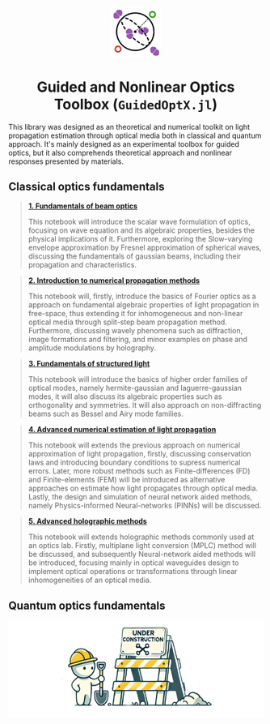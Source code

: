 <div align="center">

[
    <img src="../GuidedOptX-logo.jpeg" width="100">
](#---)

#   Guided and Nonlinear Optics Toolbox (`GuidedOptX.jl`)

</div>

This library was designed as an theoretical and numerical toolkit on light propagation estimation through optical media both in classical and quantum approach. It's mainly designed as an experimental toolbox for guided optics, but it also comprehends theoretical approach and nonlinear responses presented by materials.

##  Classical optics fundamentals

>   [**1. Fundamentals of beam optics**](./1.classical-optics/1.fundamentals-of-beam-optics.ipynb)
>   
>   This notebook will introduce the scalar wave formulation of optics, focusing on wave equation and its algebraic properties, besides the physical implications of it. Furthermore, exploring the Slow-varying envelope approximation by Fresnel approximation of spherical waves, discussing the fundamentals of gaussian beams, including their propagation and characteristics.

>   [**2. Introduction to numerical propagation methods**](./1.classical-optics/2.introduction-to-numerical-propagation-methods.ipynb)
>
>   This notebook will, firstly, introduce the basics of Fourier optics as a approach on fundamental algebraic properties of light propagation in free-space, thus extending it for inhomogeneous and non-linear optical media through split-step beam propagation method. Furthermore, discussing wavely phenomena such as diffraction, image formations and filtering, and minor examples on phase and amplitude modulations by holography.

>   [**3. Fundamentals of structured light**](./1.classical-optics/3.fundamentals-of-structured-light.ipynb)
>
>   This notebook will introduce the basics of higher order families of optical modes, namely hermite-gaussian and laguerre-gaussian modes, it will also discuss its algebraic properties such as orthogonality and symmetries. It will also approach on non-diffracting beams such as Bessel and Airy mode families.

>   [**4. Advanced numerical estimation of light propagation**](./1.classical-optics/4.advanced-numerical-estimation-of-light-propagation.ipynb)
>
>   This notebook will extends the previous approach on numerical approximation of light propagation, firstly, discussing conservation laws and introducing boundary conditions to supress numerical errors. Later, more robust methods such as Finite-differences (FD) and Finite-elements (FEM) will be introduced as alternative approaches on estimate how light propagates through optical media. Lastly, the design and simulation of neural network aided methods, namely Physics-informed Neural-networks (PINNs) will be discussed.

>   [**5. Advanced holographic methods**](./1.classical-optics/5.advanced-holographic-methods.ipynb)
>
>   This notebook will extends holographic methods commonly used at an optics lab. Firstly, multiplane light conversion (MPLC) method will be discussed, and subsequently Neural-network aided methods will be introduced, focusing mainly in optical waveguides design to implement optical operations or transformations through linear inhomogeneities of an optical media.

##  Quantum optics fundamentals

<div align = "center">

[![under construction](https://github.com/carlos-antunis-physics/carlos-antunis-physics/blob/main/assets/under-construction.png?raw=true)](#)


</div>